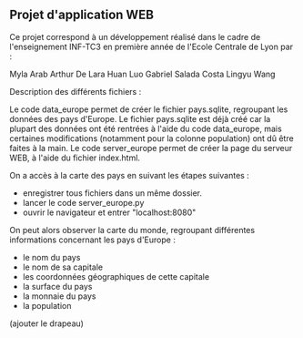 ## Projet d'application WEB

Ce projet correspond à un développement réalisé dans le cadre de l'enseignement INF-TC3 en première année de l'Ecole Centrale de Lyon par :

Myla Arab
Arthur De Lara
Huan Luo
Gabriel Salada Costa
Lingyu Wang


Description des différents fichiers :

Le code data_europe permet de créer le fichier pays.sqlite, regroupant les données des pays d'Europe. Le fichier pays.sqlite est déjà créé car la plupart des données ont été rentrées à l'aide du code data_europe, mais certaines modifications (notamment pour la colonne population) ont dû être faites à la main.
Le code server_europe permet de créer la page du serveur WEB, à l'aide du fichier index.html. 


On a accès à la carte des pays en suivant les étapes suivantes :

  - enregistrer tous fichiers dans un même dossier.
  - lancer le code server_europe.py 
  - ouvrir le navigateur et entrer "localhost:8080"
 
 On peut alors observer la carte du monde, regroupant différentes informations concernant les pays d'Europe :
 
  - le nom du pays
  - le nom de sa capitale
  - les coordonnées géographiques de cette capitale
  - la surface du pays
  - la monnaie du pays
  - la population
  
 (ajouter le drapeau)
